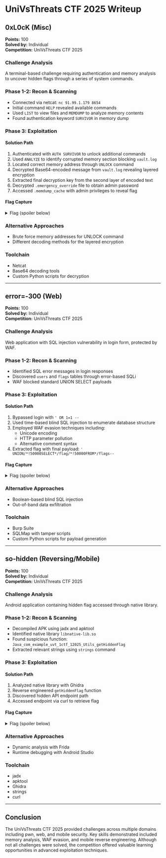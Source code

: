 # UniVsThreats CTF 2025 Writeup

## 0xL0cK (Misc)

**Points:** 100  
**Solved by:** Individual  
**Competition:** UniVsThreats CTF 2025

### Challenge Analysis

A terminal-based challenge requiring authentication and memory analysis to uncover hidden flags through a series of system commands.

### Phase 1-2: Recon & Scanning

- Connected via netcat: `nc 91.99.1.179 8654`
- Initial command `HELP` revealed available commands
- Used `LIST` to view files and `MEMDUMP` to analyze memory contents
- Found authentication keyword `SURVIVOR` in memory dump

### Phase 3: Exploitation

#### Solution Path

1. Authenticated with `AUTH SURVIVOR` to unlock additional commands
2. Used `ANALYZE` to identify corrupted memory section blocking `vault.log`
3. Located correct memory address through `UNLOCK` command
4. Decrypted Base64-encoded message from `vault.log` revealing layered encryption
5. Extracted final decryption key from the second layer of encoded text
6. Decrypted `.emergency_override` file to obtain admin password
7. Accessed `.memdump_cache` with admin privileges to reveal flag

#### Flag Capture

<details>
  <summary>Flag (spoiler below)</summary>
  UVT{Th3_m3ch4n1sM_UNs3a15_4nd_tH3_DaRK_uNBl1nk5}
</details>

### Alternative Approaches

- Brute force memory addresses for UNLOCK command
- Different decoding methods for the layered encryption

### Toolchain

- Netcat
- Base64 decoding tools
- Custom Python scripts for decryption

---

## error=-300 (Web)

**Points:** 100  
**Solved by:** Individual  
**Competition:** UniVsThreats CTF 2025

### Challenge Analysis

Web application with SQL injection vulnerability in login form, protected by WAF.

### Phase 1-2: Recon & Scanning

- Identified SQL error messages in login responses
- Discovered `users` and `flags` tables through error-based SQLi
- WAF blocked standard UNION SELECT payloads

### Phase 3: Exploitation

#### Solution Path

1. Bypassed login with `' OR 1=1 --`
2. Used time-based blind SQL injection to enumerate database structure
3. Employed WAF evasion techniques including:
   - Unicode encoding
   - HTTP parameter pollution
   - Alternative comment syntax
4. Extracted flag with final payload: `' UNION/*!50000SELECT*/flag/*!50000FROM*/flags--`

#### Flag Capture

<details>
  <summary>Flag (spoiler below)</summary>
  UVT{Th3_sy5t3M_7ru5Ts_1tS_oWn_9r4Mmar_..._S0_5tR1ng5_4r3_m0r3_tHaN_qu3r13s_1n_th3_3nd}
</details>

### Alternative Approaches

- Boolean-based blind SQL injection
- Out-of-band data exfiltration

### Toolchain

- Burp Suite
- SQLMap with tamper scripts
- Custom Python scripts for payload generation

---

## so-hidden (Reversing/Mobile)

**Points:** 100  
**Solved by:** Individual  
**Competition:** UniVsThreats CTF 2025

### Challenge Analysis

Android application containing hidden flag accessed through native library.

### Phase 1-2: Recon & Scanning

- Decompiled APK using jadx and apktool
- Identified native library `libnative-lib.so`
- Found suspicious function: `Java_com_example_uvt_1ctf_12025_Utils_getHiddenFlag`
- Extracted relevant strings using `strings` command

### Phase 3: Exploitation

#### Solution Path

1. Analyzed native library with Ghidra
2. Reverse engineered `getHiddenFlag` function
3. Discovered hidden API endpoint path
4. Accessed endpoint via curl to retrieve flag

#### Flag Capture

<details>
  <summary>Flag (spoiler below)</summary>
  UVT{m0b1l3_.s0_m4y_c0nt4in_s3ns1tiv3_1nf0}
</details>

### Alternative Approaches

- Dynamic analysis with Frida
- Runtime debugging with Android Studio

### Toolchain

- jadx
- apktool
- Ghidra
- strings
- curl

---

## Conclusion

The UniVsThreats CTF 2025 provided challenges across multiple domains including pwn, web, and mobile security. Key skills demonstrated included memory analysis, WAF evasion, and mobile reverse engineering. Although not all challenges were solved, the competition offered valuable learning opportunities in advanced exploitation techniques.
